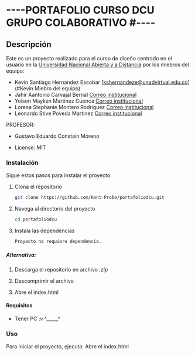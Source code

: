 # ----PORTAFOLIO CURSO DCU GRUPO COLABORATIVO #----

## Descripción
Este es un proyecto realizado para el curso de diseño centrado en el usuario
en la [Universidad Nacional Abierta y a Distancia](https://www.unad.edu.co/) por los miebros del equipo:
- Kevin Santiago Hernandez Escobar [kshernandeze@unadvirtual.edu.co](#Kevin Miebro del equipo)
- Jahir Aantonio Carvajal Bernal [Correo institucional](kshernandeze@unadvirtual.edu.co)
- Yeison Mayken Martinez Cuenca [Correo institucional](kshernandeze@unadvirtual.edu.co)
- Lorena Stephanie Montero Rodriguez [Correo institucional](lsmonteror@unadvirtual.edu.co)
- Leonardo Stive Poveda Martinez [Correo institucional](kshernandeze@unadvirtual.edu.co)

PROFESOR:
* Gustavo Eduardo Constain Moreno

* License: MIT

### Instalación
Sigue estos pasos para instalar el proyecto:

1. Clona el repositorio
    ```bash
    git clone https://github.com/Kent-Probe/portafoliodcu.git
    ```
2. Navega al directorio del proyecto
    ```bash
    cd portafoliodcu
    ```
3. Instala las dependencias
    ```bash
    Proyecto no requiere dependencia.
    ```
##### Alternativa:
1. Descarga el repositorio en archivo *.zip*

2. Descomprimir el archivo

3. Abre el index.html

#### Requisitos
- Tener PC :v ^_____^

### Uso
Para iniciar el proyecto, ejecuta: Abre el index.html